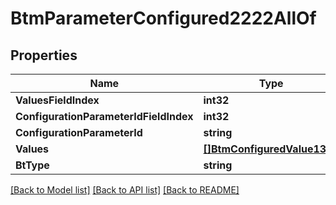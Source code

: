 # BtmParameterConfigured2222AllOf

## Properties

Name | Type | Description | Notes
------------ | ------------- | ------------- | -------------
**ValuesFieldIndex** | **int32** |  | [optional] 
**ConfigurationParameterIdFieldIndex** | **int32** |  | [optional] 
**ConfigurationParameterId** | **string** |  | [optional] 
**Values** | [**[]BtmConfiguredValue1341**](BTMConfiguredValue-1341.md) |  | [optional] 
**BtType** | **string** |  | [optional] 

[[Back to Model list]](../README.md#documentation-for-models) [[Back to API list]](../README.md#documentation-for-api-endpoints) [[Back to README]](../README.md)


